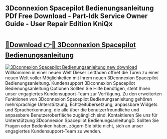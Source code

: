 ## 3Dconnexion Spacepilot Bedienungsanleitung PDf Free Download - Part-Idk Service Owner Guide - User Repair Edition KniQx

# <h2><a href="http://df1ik6.blite.top/?on=3Dconnexion+Spacepilot+Bedienungsanleitung">🔗Download 👉🔴 3Dconnexion Spacepilot Bedienungsanleitung</a></h2>

[![3Dconnexion Spacepilot Bedienungsanleitung new download](https://i.imgur.com/lujVjoI.png)](http://df1ik6.blite.top/?on=3Dconnexion+Spacepilot+Bedienungsanleitung)
Willkommen in einer neuen Welt Dieser Leitfaden öffnet die Türen zu einer neuen Welt voller Möglichkeiten mit Ihrem neuen 3Dconnexion Spacepilot Bedienungsanleitung. Kundensupport 3Dconnexion Spacepilot Bedienungsanleitung Optionen Sollten Sie Hilfe benötigen, steht Ihnen unser engagiertes Kundensupport-Team zur Verfügung. Zu den erweiterten Funktionen von 3Dconnexion Spacepilot Bedienungsanleitung gehören mehrsprachige Unterstützung, Echtzeitübersetzung, anpassbare Widgets und Spracherkennung, die alle über die benutzerfreundliche und anpassbare Benutzeroberfläche zugänglich sind. Kontaktieren Sie uns für Unterstützung 3Dconnexion Spacepilot BedienungsanleitungD. Sollten Sie Fragen oder Bedenken haben, zögern Sie bitte nicht, sich an unser engagiertes Kundensupport-Team zu wenden.

